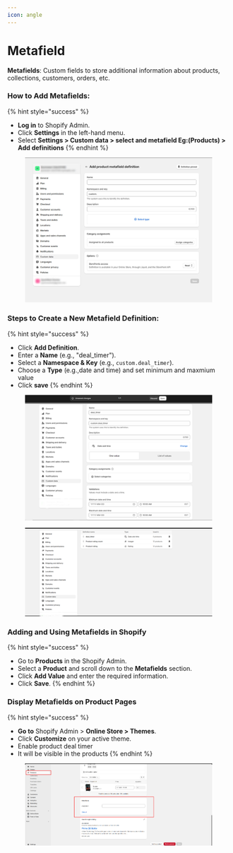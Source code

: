 ```yaml
---
icon: angle
---
```


# Metafield

**Metafields**: Custom fields to store additional information about products, collections, customers, orders, etc.

### How to Add Metafields:

{% hint style="success" %}
* **Log in** to Shopify Admin.
* Click **Settings** in the left-hand menu.
* Select **Settings > Custom data > select and metafield Eg:(Products) > Add definitions**
{% endhint %}

<figure><img src="../.gitbook/assets/metafield.jpg" alt=""><figcaption></figcaption></figure>

### Steps to Create a New Metafield Definition:

{% hint style="success" %}
* Click **Add Definition**.
* Enter a **Name** (e.g., "deal\_timer").
* Select a **Namespace & Key** (e.g., `custom.deal_timer`).
* Choose a **Type** (e.g.,date and time) and set minimum and maxmium value
* Click **save**
{% endhint %}

<figure><img src="../.gitbook/assets/metq122.png" alt=""><figcaption></figcaption></figure>

<figure><img src="../.gitbook/assets/sqw.png" alt=""><figcaption></figcaption></figure>

### Adding and Using Metafields in Shopify

{% hint style="success" %}
* Go to **Products** in the Shopify Admin.
* Select a **Product** and scroll down to the **Metafields** section.
* Click **Add Value** and enter the required information.
* Click **Save**.
{% endhint %}

### Display Metafields on Product Pages

{% hint style="success" %}
* **Go to** Shopify Admin > **Online Store > Themes**.
* Click **Customize** on your active theme.
* Enable product deal timer
* It will be visible in the products
{% endhint %}

<figure><img src="../.gitbook/assets/dte.png" alt=""><figcaption></figcaption></figure>
